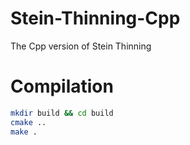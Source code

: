 # Stein-Thinning-Cpp

The Cpp version of Stein Thinning

# Compilation

```bash
mkdir build && cd build
cmake ..
make .
```